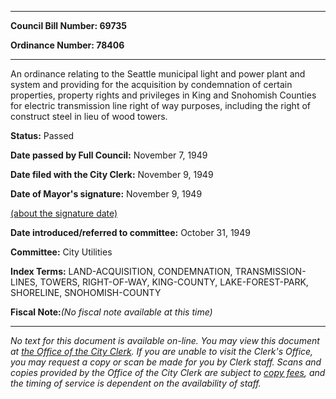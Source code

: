 

********

**Council Bill Number: 69735**
   
**Ordinance Number: 78406**
********

 An ordinance relating to the Seattle municipal light and power plant and system and providing for the acquisition by condemnation of certain properties, property rights and privileges in King and Snohomish Counties for electric transmission line right of way purposes, including the right of construct steel in lieu of wood towers.

**Status:** Passed
   
**Date passed by Full Council:** November 7, 1949
   
**Date filed with the City Clerk:** November 9, 1949
   
**Date of Mayor's signature:** November 9, 1949
   
[(about the signature date)](/~public/approvaldate.htm)
   
   
   
**Date introduced/referred to committee:** October 31, 1949
   
**Committee:** City Utilities
   
   
**Index Terms:** LAND-ACQUISITION, CONDEMNATION, TRANSMISSION-LINES, TOWERS, RIGHT-OF-WAY, KING-COUNTY, LAKE-FOREST-PARK, SHORELINE, SNOHOMISH-COUNTY

**Fiscal Note:**_(No fiscal note available at this time)_
********

_No text for this document is available on-line. You may view this document at [the Office of the City Clerk](http://www.seattle.gov/leg/clerk/contactUs.htm). If you are unable to visit the Clerk's Office, you may request a copy or scan be made for you by Clerk staff. Scans and copies provided by the Office of the City Clerk are subject to [copy fees](http://clerk.seattle.gov/~public/clerkfees.htm), and the timing of service is dependent on the availability of staff._

